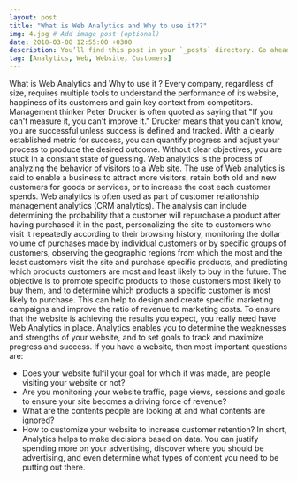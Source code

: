 ```yaml
---
layout: post
title: "What is Web Analytics and Why to use it??"
img: 4.jpg # Add image post (optional)
date: 2018-03-08 12:55:00 +0300
description: You’ll find this post in your `_posts` directory. Go ahead and edit it and re-build the site to see your changes. # Add post description (optional)
tag: [Analytics, Web, Website, Customers]
---
```


What is Web Analytics and Why to use it ?
Every company, regardless of size, requires multiple tools to understand the performance of its website, happiness of its customers and gain key context from competitors. 
Management thinker Peter Drucker is often quoted as saying that "If you can't measure it, you can't improve it."
Drucker means that you can't know, you are successful unless success is defined and tracked. With a clearly established metric for success, you can quantify progress and adjust your process to produce the desired outcome. Without clear objectives, you are stuck in a constant state of guessing.
Web analytics is the process of analyzing the behavior of visitors to a Web site. The use of Web analytics is said to enable a business to attract more visitors, retain both old and new customers for goods or services, or to increase the cost each customer spends.
Web analytics is often used as part of customer relationship management analytics (CRM analytics). The analysis can include determining the probability that a customer will repurchase a product after having purchased it in the past, personalizing the site to customers who visit it repeatedly according to their browsing history, monitoring the dollar volume of purchases made by individual customers or by specific groups of customers, observing the geographic regions from which the most and the least customers visit the site and purchase specific products, and predicting which products customers are most and least likely to buy in the future. The objective is to promote specific products to those customers most likely to buy them, and to determine which products a specific customer is most likely to purchase. This can help to design and create specific marketing campaigns and improve the ratio of revenue to marketing costs.
To ensure that the website is achieving the results you expect, you really need have Web Analytics in place. Analytics enables you to determine the weaknesses and strengths of your website, and to set goals to track and maximize progress and success. If you have a website, then most important questions are: 
- Does your website fulfil your goal for which it was made, are people visiting your website or not? 
- Are you monitoring your website traffic, page views, sessions and goals to ensure your site becomes a driving force of revenue?
- What are the contents people are looking at and what contents are ignored?
- How to customize your website to increase customer retention?
In short, Analytics helps to make decisions based on data. You can justify spending more on your advertising, discover where you should be advertising, and even determine what types of content you need to be putting out there.
